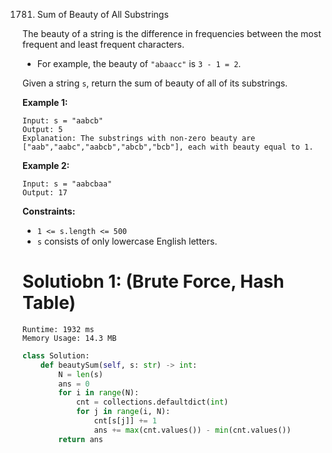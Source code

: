 1781. Sum of Beauty of All Substrings

The beauty of a string is the difference in frequencies between the most frequent and least frequent characters.

* For example, the beauty of `"abaacc"` is `3 - 1 = 2`.

Given a string `s`, return the sum of beauty of all of its substrings.

 

**Example 1:**
```
Input: s = "aabcb"
Output: 5
Explanation: The substrings with non-zero beauty are ["aab","aabc","aabcb","abcb","bcb"], each with beauty equal to 1.
```

**Example 2:**
```
Input: s = "aabcbaa"
Output: 17
```

**Constraints:**

* `1 <= s.length <= 500`
* `s` consists of only lowercase English letters.

# Solutiobn 1: (Brute Force, Hash Table)
```
Runtime: 1932 ms
Memory Usage: 14.3 MB
```
```python
class Solution:
    def beautySum(self, s: str) -> int:
        N = len(s)
        ans = 0
        for i in range(N):
            cnt = collections.defaultdict(int)
            for j in range(i, N):
                cnt[s[j]] += 1
                ans += max(cnt.values()) - min(cnt.values())
        return ans
```